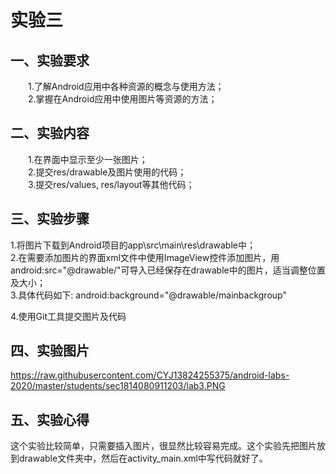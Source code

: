  # 实验三
## 一、实验要求
  &emsp;&emsp;1.了解Android应用中各种资源的概念与使用方法；  
  &emsp;&emsp;2.掌握在Android应用中使用图片等资源的方法；
## 二、实验内容
  &emsp;&emsp;1.在界面中显示至少一张图片；  
  &emsp;&emsp;2.提交res/drawable及图片使用的代码；  
  &emsp;&emsp;3.提交res/values, res/layout等其他代码；
## 三、实验步骤
1.将图片下载到Android项目的app\src\main\res\drawable中；  
2.在需要添加图片的界面xml文件中使用ImageView控件添加图片，用android:src="@drawable/"可导入已经保存在drawable中的图片，适当调整位置及大小；  
3.具体代码如下:
  android:background="@drawable/mainbackgroup"
    
4.使用Git工具提交图片及代码
## 四、实验图片
https://raw.githubusercontent.com/CYJ13824255375/android-labs-2020/master/students/sec1814080911203/lab3.PNG
## 五、实验心得
这个实验比较简单，只需要插入图片，很显然比较容易完成。这个实验先把图片放到drawable文件夹中，然后在activity_main.xml中写代码就好了。
